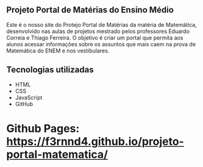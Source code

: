 ## Projeto Portal de Matérias do Ensino Médio

Este é o nosso site do Protejo Portal de Matérias da matéria de Matemática, desenvolvido nas aulas de projetos mestrado pelos professores Eduardo Correia e Thiago Ferreira. O objetivo é criar um portal que permita aos alunos acessar informações sobre os assuntos que mais caem na prova de Matemática do ENEM e nos vestibulares.

## Tecnologias utilizadas

- HTML
- CSS
- JavaScript
- GitHub

# Github Pages: https://f3rnnd4.github.io/projeto-portal-matematica/